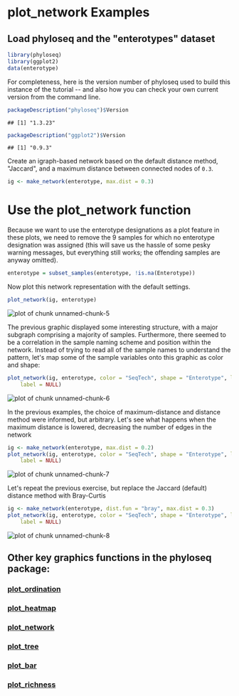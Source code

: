 
<link href="http://kevinburke.bitbucket.org/markdowncss/markdown.css" rel="stylesheet"></link>

plot_network Examples
========================================================
## Load phyloseq and the "enterotypes" dataset


```r
library(phyloseq)
library(ggplot2)
data(enterotype)
```

For completeness, here is the version number of phyloseq used to build this instance of the tutorial -- and also how you can check your own current version from the command line.


```r
packageDescription("phyloseq")$Version
```

```
## [1] "1.3.23"
```

```r
packageDescription("ggplot2")$Version
```

```
## [1] "0.9.3"
```


Create an igraph-based network based on the default distance method, "Jaccard", and a maximum distance between connected nodes of `0.3`.


```r
ig <- make_network(enterotype, max.dist = 0.3)
```


# Use the plot_network function
Because we want to use the enterotype designations as a plot feature in these plots, we need to remove the 9 samples for which no enterotype designation was assigned (this will save us the hassle of some pesky warning messages, but everything still works; the offending samples are anyway omitted).


```r
enterotype = subset_samples(enterotype, !is.na(Enterotype))
```


Now plot this network representation with the default settings.


```r
plot_network(ig, enterotype)
```

![plot of chunk unnamed-chunk-5](figure/unnamed-chunk-5.png) 

The previous graphic displayed some interesting structure, with a major subgraph comprising a majority of samples. Furthermore, there seemed to be a correlation in the sample naming scheme and position within the network. Instead of trying to read all of the sample names to understand the pattern, let's map some of the sample variables onto this graphic as color and shape:


```r
plot_network(ig, enterotype, color = "SeqTech", shape = "Enterotype", line_weight = 0.4, 
    label = NULL)
```

![plot of chunk unnamed-chunk-6](figure/unnamed-chunk-6.png) 


In the previous examples, the choice of maximum-distance and distance method were informed, but arbitrary. Let's see what happens when the maximum distance is lowered, decreasing the number of edges in the network


```r
ig <- make_network(enterotype, max.dist = 0.2)
plot_network(ig, enterotype, color = "SeqTech", shape = "Enterotype", line_weight = 0.4, 
    label = NULL)
```

![plot of chunk unnamed-chunk-7](figure/unnamed-chunk-7.png) 


Let's repeat the previous exercise, but replace the Jaccard (default) distance  method with Bray-Curtis


```r
ig <- make_network(enterotype, dist.fun = "bray", max.dist = 0.3)
plot_network(ig, enterotype, color = "SeqTech", shape = "Enterotype", line_weight = 0.4, 
    label = NULL)
```

![plot of chunk unnamed-chunk-8](figure/unnamed-chunk-8.png) 

			

## Other key graphics functions in the phyloseq package:

### [plot_ordination](http://joey711.github.com/phyloseq/plot_ordination-examples)

### [plot_heatmap](http://joey711.github.com/phyloseq/plot_heatmap-examples)

### [plot_network](http://joey711.github.com/phyloseq/plot_network-examples)

### [plot_tree](http://joey711.github.com/phyloseq/plot_tree-examples)

### [plot_bar](http://joey711.github.com/phyloseq/plot_bar-examples)

### [plot_richness](http://joey711.github.com/phyloseq/plot_richness-examples)
